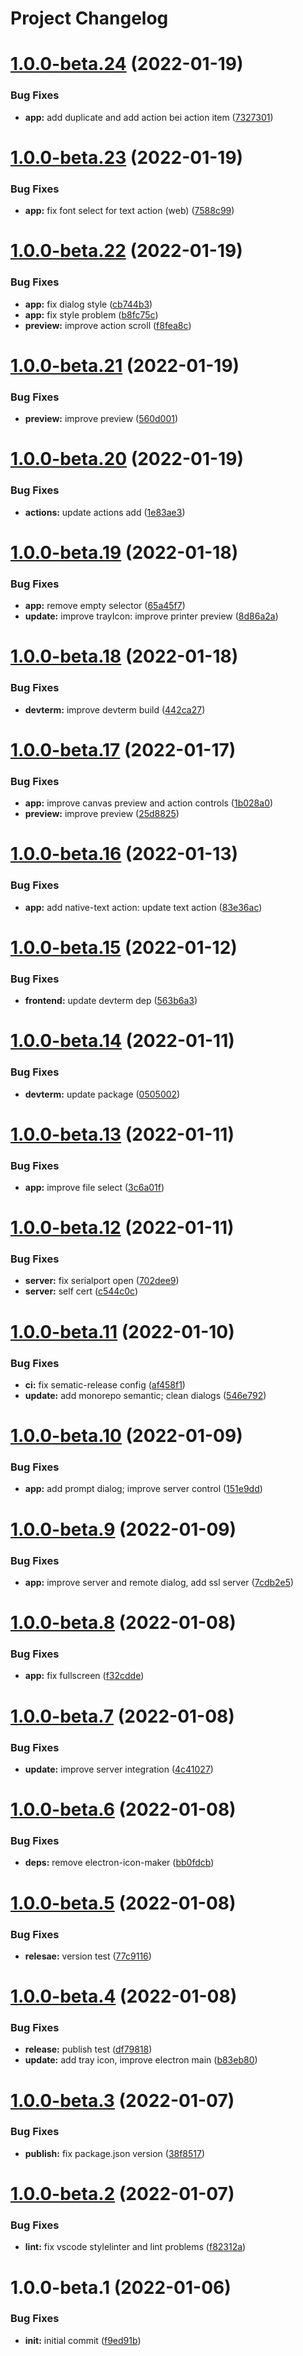 # Project Changelog

# [1.0.0-beta.24](https://github.com/ThornWalli/devterm-toolbox/compare/v1.0.0-beta.23...v1.0.0-beta.24) (2022-01-19)


### Bug Fixes

* **app:** add duplicate and add action bei action item ([7327301](https://github.com/ThornWalli/devterm-toolbox/commit/73273010e1c711a93a36b1aeb0639a0699179d61))

# [1.0.0-beta.23](https://github.com/ThornWalli/devterm-toolbox/compare/v1.0.0-beta.22...v1.0.0-beta.23) (2022-01-19)


### Bug Fixes

* **app:** fix font select for text action (web) ([7588c99](https://github.com/ThornWalli/devterm-toolbox/commit/7588c995d0f1d1321d60f961190dcd415cd02b47))

# [1.0.0-beta.22](https://github.com/ThornWalli/devterm-toolbox/compare/v1.0.0-beta.21...v1.0.0-beta.22) (2022-01-19)


### Bug Fixes

* **app:** fix dialog style ([cb744b3](https://github.com/ThornWalli/devterm-toolbox/commit/cb744b3aaf97f90aef20e336b56bdcb71a532a3a))
* **app:** fix style problem ([b8fc75c](https://github.com/ThornWalli/devterm-toolbox/commit/b8fc75c1966651a7ab6086372cca98e8fd441b7e))
* **preview:** improve action scroll ([f8fea8c](https://github.com/ThornWalli/devterm-toolbox/commit/f8fea8c6e25db9d77b77630a4b53cf44740873c5))

# [1.0.0-beta.21](https://github.com/ThornWalli/devterm-toolbox/compare/v1.0.0-beta.20...v1.0.0-beta.21) (2022-01-19)


### Bug Fixes

* **preview:** improve preview ([560d001](https://github.com/ThornWalli/devterm-toolbox/commit/560d001489b6381d5dd6158353286b603d8d50d9))

# [1.0.0-beta.20](https://github.com/ThornWalli/devterm-toolbox/compare/v1.0.0-beta.19...v1.0.0-beta.20) (2022-01-19)


### Bug Fixes

* **actions:** update actions add ([1e83ae3](https://github.com/ThornWalli/devterm-toolbox/commit/1e83ae3cc79a4c0c5c9861603cbe5fad31039bd5))

# [1.0.0-beta.19](https://github.com/ThornWalli/devterm-toolbox/compare/v1.0.0-beta.18...v1.0.0-beta.19) (2022-01-18)


### Bug Fixes

* **app:** remove empty selector ([65a45f7](https://github.com/ThornWalli/devterm-toolbox/commit/65a45f700c0a2a1fc12875940c8c0e9bc9a3fe25))
* **update:** improve trayIcon: improve printer preview ([8d86a2a](https://github.com/ThornWalli/devterm-toolbox/commit/8d86a2ae5ba84e5c7bd340e6990b80fb351ea92b))

# [1.0.0-beta.18](https://github.com/ThornWalli/devterm-toolbox/compare/v1.0.0-beta.17...v1.0.0-beta.18) (2022-01-18)


### Bug Fixes

* **devterm:** improve devterm build ([442ca27](https://github.com/ThornWalli/devterm-toolbox/commit/442ca274f8f2d96a17f0c64fea74e1730aed5496))

# [1.0.0-beta.17](https://github.com/ThornWalli/devterm-toolbox/compare/v1.0.0-beta.16...v1.0.0-beta.17) (2022-01-17)


### Bug Fixes

* **app:** improve canvas preview and action controls ([1b028a0](https://github.com/ThornWalli/devterm-toolbox/commit/1b028a0832989897738900bac73bde44ab908b6e))
* **preview:** improve preview ([25d8825](https://github.com/ThornWalli/devterm-toolbox/commit/25d882532e592aaef05c30a026a8d0a776ebe65c))

# [1.0.0-beta.16](https://github.com/ThornWalli/devterm-toolbox/compare/v1.0.0-beta.15...v1.0.0-beta.16) (2022-01-13)


### Bug Fixes

* **app:** add native-text action: update text action ([83e36ac](https://github.com/ThornWalli/devterm-toolbox/commit/83e36ac471aa82498e71c77a470af014c777cfa2))

# [1.0.0-beta.15](https://github.com/ThornWalli/devterm-toolbox/compare/v1.0.0-beta.14...v1.0.0-beta.15) (2022-01-12)


### Bug Fixes

* **frontend:** update devterm dep ([563b6a3](https://github.com/ThornWalli/devterm-toolbox/commit/563b6a344a34eec67a63a5c480ce82bba7fb49b5))

# [1.0.0-beta.14](https://github.com/ThornWalli/devterm-toolbox/compare/v1.0.0-beta.13...v1.0.0-beta.14) (2022-01-11)


### Bug Fixes

* **devterm:** update package ([0505002](https://github.com/ThornWalli/devterm-toolbox/commit/0505002d2d660fc455fe0e1146462832f330837c))

# [1.0.0-beta.13](https://github.com/ThornWalli/devterm-toolbox/compare/v1.0.0-beta.12...v1.0.0-beta.13) (2022-01-11)


### Bug Fixes

* **app:** improve file select ([3c6a01f](https://github.com/ThornWalli/devterm-toolbox/commit/3c6a01f5067dfc04deda47f80aa73d647b3f2102))

# [1.0.0-beta.12](https://github.com/ThornWalli/devterm-toolbox/compare/v1.0.0-beta.11...v1.0.0-beta.12) (2022-01-11)


### Bug Fixes

* **server:** fix serialport open ([702dee9](https://github.com/ThornWalli/devterm-toolbox/commit/702dee993dd1b9c8930c97444100d41ba74ead83))
* **server:** self cert ([c544c0c](https://github.com/ThornWalli/devterm-toolbox/commit/c544c0ca46708200f901adbf2c3821e316149976))

# [1.0.0-beta.11](https://github.com/ThornWalli/devterm-toolbox/compare/v1.0.0-beta.10...v1.0.0-beta.11) (2022-01-10)


### Bug Fixes

* **ci:** fix sematic-release config ([af458f1](https://github.com/ThornWalli/devterm-toolbox/commit/af458f1d04fe2735878dd53e8aca279447679a2e))
* **update:** add monorepo semantic; clean dialogs ([546e792](https://github.com/ThornWalli/devterm-toolbox/commit/546e792a42e346642fff6e1d8d9d6521700cbacb))

# [1.0.0-beta.10](https://github.com/ThornWalli/devterm-toolbox/compare/v1.0.0-beta.9...v1.0.0-beta.10) (2022-01-09)


### Bug Fixes

* **app:** add prompt dialog; improve server control ([151e9dd](https://github.com/ThornWalli/devterm-toolbox/commit/151e9dd41e01e75e670a5b920c72a5459320be85))

# [1.0.0-beta.9](https://github.com/ThornWalli/devterm-toolbox/compare/v1.0.0-beta.8...v1.0.0-beta.9) (2022-01-09)


### Bug Fixes

* **app:** improve server and remote dialog, add ssl server ([7cdb2e5](https://github.com/ThornWalli/devterm-toolbox/commit/7cdb2e5f896fd49367857a413626b2921c0f9fcb))

# [1.0.0-beta.8](https://github.com/ThornWalli/devterm-toolbox/compare/v1.0.0-beta.7...v1.0.0-beta.8) (2022-01-08)


### Bug Fixes

* **app:** fix fullscreen ([f32cdde](https://github.com/ThornWalli/devterm-toolbox/commit/f32cdde4c0d73d804bbb7f460fe73bbf31bb0d1d))

# [1.0.0-beta.7](https://github.com/ThornWalli/devterm-toolbox/compare/v1.0.0-beta.6...v1.0.0-beta.7) (2022-01-08)


### Bug Fixes

* **update:** improve server integration ([4c41027](https://github.com/ThornWalli/devterm-toolbox/commit/4c41027cefe91b0272b700e9485048cebe2841f8))

# [1.0.0-beta.6](https://github.com/ThornWalli/devterm-toolbox/compare/v1.0.0-beta.5...v1.0.0-beta.6) (2022-01-08)


### Bug Fixes

* **deps:** remove electron-icon-maker ([bb0fdcb](https://github.com/ThornWalli/devterm-toolbox/commit/bb0fdcb3e1aca877591595272049a0367f50a6c0))

# [1.0.0-beta.5](https://github.com/ThornWalli/devterm-toolbox/compare/v1.0.0-beta.4...v1.0.0-beta.5) (2022-01-08)


### Bug Fixes

* **relesae:** version test ([77c9116](https://github.com/ThornWalli/devterm-toolbox/commit/77c9116a3b5471b5b62727348d62fe2334861876))

# [1.0.0-beta.4](https://github.com/ThornWalli/devterm-toolbox/compare/v1.0.0-beta.3...v1.0.0-beta.4) (2022-01-08)


### Bug Fixes

* **release:** publish test ([df79818](https://github.com/ThornWalli/devterm-toolbox/commit/df798188dfd80ec025609f334de1885aa6f57691))
* **update:** add tray icon, improve electron main ([b83eb80](https://github.com/ThornWalli/devterm-toolbox/commit/b83eb80a3e34c9a7addba39411bcb63c2a27aadb))

# [1.0.0-beta.3](https://github.com/ThornWalli/devterm-toolbox/compare/v1.0.0-beta.2...v1.0.0-beta.3) (2022-01-07)


### Bug Fixes

* **publish:** fix package.json version ([38f8517](https://github.com/ThornWalli/devterm-toolbox/commit/38f8517d2d5cfbf694bc7a73d212958a4826d6eb))

# [1.0.0-beta.2](https://github.com/ThornWalli/devterm-toolbox/compare/v1.0.0-beta.1...v1.0.0-beta.2) (2022-01-07)


### Bug Fixes

* **lint:** fix vscode stylelinter and lint problems ([f82312a](https://github.com/ThornWalli/devterm-toolbox/commit/f82312a95d1b2c7df21602df78872edfc11f3996))

# 1.0.0-beta.1 (2022-01-06)


### Bug Fixes

* **init:** initial commit ([f9ed91b](https://github.com/ThornWalli/devterm-toolbox/commit/f9ed91b23197e9ea80a2c7a38effb602a0a21d2e))
